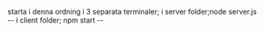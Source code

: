 starta i denna ordning i 3 separata terminaler; i server folder;node server.js -- i client folder; npm start --
